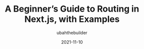 ---
author: ubahthebuilder
date: 2021-11-10
permalink: false
publisher: sitepointdotcom
tags:
  - guides
  - nextjs
  - routing
target_url: https://www.sitepoint.com/routing-in-next-js-beginner-guide/
title: A Beginner’s Guide to Routing in Next.js, with Examples
---
